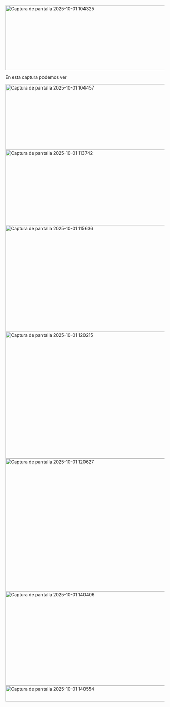 <img width="1110" height="204" alt="Captura de pantalla 2025-10-01 104325" src="https://github.com/user-attachments/assets/8005ad00-c5cb-4961-acef-7d4d3c5172d3" />

En esta captura podemos ver

<img width="1109" height="205" alt="Captura de pantalla 2025-10-01 104457" src="https://github.com/user-attachments/assets/1f5a1ed4-dcc4-4f82-80de-3b29dbea9edb" />

<img width="1110" height="238" alt="Captura de pantalla 2025-10-01 113742" src="https://github.com/user-attachments/assets/ca35b602-1984-486f-95cf-0eee49381725" />

<img width="1108" height="335" alt="Captura de pantalla 2025-10-01 115636" src="https://github.com/user-attachments/assets/af5a85e8-c125-4f96-b4ed-aa1928113fad" />

<img width="1113" height="399" alt="Captura de pantalla 2025-10-01 120215" src="https://github.com/user-attachments/assets/6f2043c7-19a5-417f-b4ff-bde6280be555" />

<img width="1107" height="417" alt="Captura de pantalla 2025-10-01 120627" src="https://github.com/user-attachments/assets/0753f205-c1cf-4e45-b747-0fb529e9ef0d" />

<img width="1106" height="297" alt="Captura de pantalla 2025-10-01 140406" src="https://github.com/user-attachments/assets/b8cbf0da-c14f-412c-b530-c8f3db6ff397" />

<img width="1136" height="51" alt="Captura de pantalla 2025-10-01 140554" src="https://github.com/user-attachments/assets/c6ae8a07-ef6f-4a04-9442-3bfdb284e421" />

